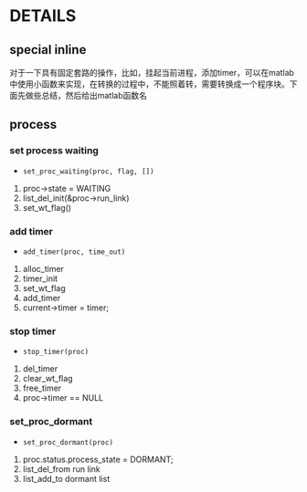 # DETAILS

## special inline

对于一下具有固定套路的操作，比如，挂起当前进程，添加timer，可以在matlab中使用小函数来实现，在转换的过程中，不能照着转，需要转换成一个程序块。下面先做些总结，然后给出matlab函数名

## process

### set process waiting

- `set_proc_waiting(proc, flag, [])`

1. proc->state = WAITING
2. list_del_init(&proc->run_link)
3. set_wt_flag()

### add timer

- `add_timer(proc, time_out)`

1. alloc_timer
2. timer_init
3. set_wt_flag
4. add_timer
5. current->timer = timer;

### stop timer

- `stop_timer(proc)`

1. del_timer
2. clear_wt_flag
3. free_timer
4. proc->timer == NULL

### set_proc_dormant

- `set_proc_dormant(proc)`
  
1. proc.status.process_state = DORMANT;
2. list_del_from run link
3. list_add_to dormant list